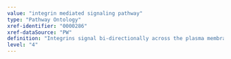 ```yaml
---
value: "integrin mediated signaling pathway"
type: "Pathway Ontology"
xref-identifier: "0000286"
xref-dataSource: "PW"
definition: "Integrins signal bi-directionally across the plasma membrane and provide an example of mechanotransduction. Inside-out signaling modulates their interaction with ligands to regulate cell adhesion and ECM organization. Ligand binding initiates and shapes many signaling events and links to the cytoskeleton. Via protein clustering and ECM organization integrins synergize with and/or modulate various growth factor pathways. Integrin signaling regulates multiple processes including gene expression, cell proliferation, differentiation and survival."
level: "4"
---
```


